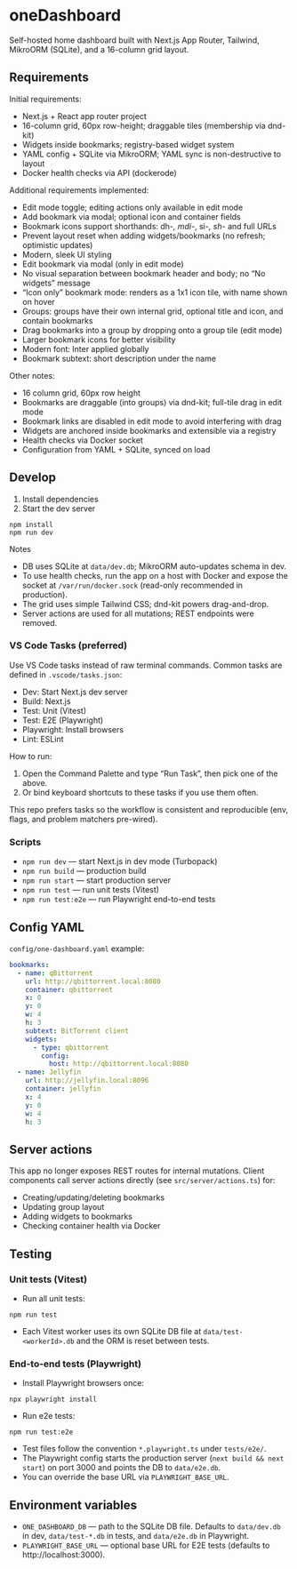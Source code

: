 # oneDashboard

Self-hosted home dashboard built with Next.js App Router, Tailwind, MikroORM (SQLite), and a 16-column grid layout.

## Requirements

Initial requirements:

- Next.js + React app router project
- 16-column grid, 60px row-height; draggable tiles (membership via dnd-kit)
- Widgets inside bookmarks; registry-based widget system
- YAML config + SQLite via MikroORM; YAML sync is non-destructive to layout
- Docker health checks via API (dockerode)

Additional requirements implemented:

- Edit mode toggle; editing actions only available in edit mode
- Add bookmark via modal; optional icon and container fields
- Bookmark icons support shorthands: dh-_, mdi-_, si-_, sh-_ and full URLs
- Prevent layout reset when adding widgets/bookmarks (no refresh; optimistic updates)
- Modern, sleek UI styling
- Edit bookmark via modal (only in edit mode)
- No visual separation between bookmark header and body; no “No widgets” message
- “Icon only” bookmark mode: renders as a 1x1 icon tile, with name shown on hover
- Groups: groups have their own internal grid, optional title and icon, and contain bookmarks
- Drag bookmarks into a group by dropping onto a group tile (edit mode)
- Larger bookmark icons for better visibility
- Modern font: Inter applied globally
- Bookmark subtext: short description under the name

Other notes:

- 16 column grid, 60px row height
- Bookmarks are draggable (into groups) via dnd-kit; full-tile drag in edit mode
- Bookmark links are disabled in edit mode to avoid interfering with drag
- Widgets are anchored inside bookmarks and extensible via a registry
- Health checks via Docker socket
- Configuration from YAML + SQLite, synced on load

## Develop

1. Install dependencies
2. Start the dev server

```
npm install
npm run dev
```

Notes

- DB uses SQLite at `data/dev.db`; MikroORM auto-updates schema in dev.
- To use health checks, run the app on a host with Docker and expose the socket at `/var/run/docker.sock` (read-only recommended in production).
- The grid uses simple Tailwind CSS; dnd-kit powers drag-and-drop.
- Server actions are used for all mutations; REST endpoints were removed.

### VS Code Tasks (preferred)

Use VS Code tasks instead of raw terminal commands. Common tasks are defined in `.vscode/tasks.json`:

- Dev: Start Next.js dev server
- Build: Next.js
- Test: Unit (Vitest)
- Test: E2E (Playwright)
- Playwright: Install browsers
- Lint: ESLint

How to run:

1. Open the Command Palette and type “Run Task”, then pick one of the above.
2. Or bind keyboard shortcuts to these tasks if you use them often.

This repo prefers tasks so the workflow is consistent and reproducible (env, flags, and problem matchers pre-wired).

### Scripts

- `npm run dev` — start Next.js in dev mode (Turbopack)
- `npm run build` — production build
- `npm run start` — start production server
- `npm run test` — run unit tests (Vitest)
- `npm run test:e2e` — run Playwright end-to-end tests

## Config YAML

`config/one-dashboard.yaml` example:

```yaml
bookmarks:
  - name: qBittorrent
    url: http://qbittorrent.local:8080
    container: qbittorrent
    x: 0
    y: 0
    w: 4
    h: 3
    subtext: BitTorrent client
    widgets:
      - type: qbittorrent
        config:
          host: http://qbittorrent.local:8080
  - name: Jellyfin
    url: http://jellyfin.local:8096
    container: jellyfin
    x: 4
    y: 0
    w: 4
    h: 3
```

## Server actions

This app no longer exposes REST routes for internal mutations. Client components call server actions directly (see `src/server/actions.ts`) for:

- Creating/updating/deleting bookmarks
- Updating group layout
- Adding widgets to bookmarks
- Checking container health via Docker

## Testing

### Unit tests (Vitest)

- Run all unit tests:

```
npm run test
```

- Each Vitest worker uses its own SQLite DB file at `data/test-<workerId>.db` and the ORM is reset between tests.

### End-to-end tests (Playwright)

- Install Playwright browsers once:

```
npx playwright install
```

- Run e2e tests:

```
npm run test:e2e
```

- Test files follow the convention `*.playwright.ts` under `tests/e2e/`.
- The Playwright config starts the production server (`next build && next start`) on port 3000 and points the DB to `data/e2e.db`.
- You can override the base URL via `PLAYWRIGHT_BASE_URL`.

## Environment variables

- `ONE_DASHBOARD_DB` — path to the SQLite DB file. Defaults to `data/dev.db` in dev, `data/test-*.db` in tests, and `data/e2e.db` in Playwright.
- `PLAYWRIGHT_BASE_URL` — optional base URL for E2E tests (defaults to http://localhost:3000).
